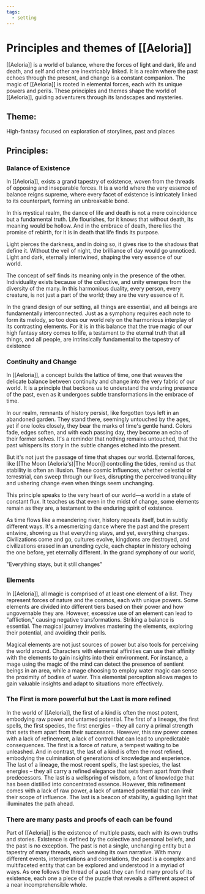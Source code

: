 ```yaml
---
tags:
  - setting
---
```

# Principles and themes of [[Aeloria]]

[[Aeloria]] is a world of balance, where the forces of light and dark, life and death, and self and other are inextricably linked. It is a realm where the past echoes through the present, and change is a constant companion. The magic of [[Aeloria]] is rooted in elemental forces, each with its unique powers and perils. These principles and themes shape the world of [[Aeloria]], guiding adventurers through its landscapes and mysteries.

## Theme:
High-fantasy focused on exploration of storylines, past and places

## Principles:

### Balance of Existence	
In [[Aeloria]], exists a grand tapestry of existence, woven from the threads of opposing and inseparable forces. It is a world where the very essence of balance reigns supreme, where every facet of existence is intricately linked to its counterpart, forming an unbreakable bond.

In this mystical realm, the dance of life and death is not a mere coincidence but a fundamental truth. Life flourishes, for it knows that without death, its meaning would be hollow. And in the embrace of death, there lies the promise of rebirth, for it is in death that life finds its purpose.

Light pierces the darkness, and in doing so, it gives rise to the shadows that define it. Without the veil of night, the brilliance of day would go unnoticed. Light and dark, eternally intertwined, shaping the very essence of our world.

The concept of self finds its meaning only in the presence of the other. Individuality exists because of the collective, and unity emerges from the diversity of the many. In this harmonious duality, every person, every creature, is not just a part of the world; they are the very essence of it.

In the grand design of our setting, all things are essential, and all beings are fundamentally interconnected. Just as a symphony requires each note to form its melody, so too does our world rely on the harmonious interplay of its contrasting elements. For it is in this balance that the true magic of our high fantasy story comes to life, a testament to the eternal truth that all things, and all people, are intrinsically fundamental to the tapestry of existence
	
### Continuity and Change	
In [[Aeloria]], a concept builds the lattice of time, one that weaves the delicate balance between continuity and change into the very fabric of our world. It is a principle that beckons us to understand the enduring presence of the past, even as it undergoes subtle transformations in the embrace of time.

In our realm, remnants of history persist, like forgotten toys left in an abandoned garden. They stand there, seemingly untouched by the ages, yet if one looks closely, they bear the marks of time's gentle hand. Colors fade, edges soften, and with each passing day, they become an echo of their former selves. It's a reminder that nothing remains untouched, that the past whispers its story in the subtle changes etched into the present.

But it's not just the passage of time that shapes our world. External forces, like [[The Moon (Aeloria's)|The Moon]] controlling the tides, remind us that stability is often an illusion. These cosmic influences, whether celestial or terrestrial, can sweep through our lives, disrupting the perceived tranquility and ushering change even when things seem unchanging.

This principle speaks to the very heart of our world—a world in a state of constant flux. It teaches us that even in the midst of change, some elements remain as they are, a testament to the enduring spirit of existence.

As time flows like a meandering river, history repeats itself, but in subtly different ways. It's a mesmerizing dance where the past and the present entwine, showing us that everything stays, and yet, everything changes. Civilizations come and go, cultures evolve, kingdoms are destroyed, and civilizations erased in an unending cycle, each chapter in history echoing the one before, yet eternally different. In the grand symphony of our world,

"Everything stays, but it still changes”
	
### Elements
In [[Aeloria]], all magic is comprised of at least one element of a list. They represent forces of nature and the cosmos, each with unique powers. Some elements are divided into different tiers based on their power and how ungovernable they are. However, excessive use of an element can lead to "affliction," causing negative transformations. Striking a balance is essential. The magical journey involves mastering the elements, exploring their potential, and avoiding their perils.

Magical elements are not just sources of power but also tools for perceiving the world around. Characters with elemental affinities can use their affinity with the elements to gain insights into their environment. For instance, a mage using the magic of the mind can detect the presence of sentient beings in an area, while a mage choosing to employ water magic can sense the proximity of bodies of water. This elemental perception allows mages to gain valuable insights and adapt to situations more effectively.

### The First is more powerful but the Last is more refined
In the world of [[Aeloria]], the first of a kind is often the most potent, embodying raw power and untamed potential. The first of a lineage, the first spells, the first species, the first energies – they all carry a primal strength that sets them apart from their successors. However, this raw power comes with a lack of refinement, a lack of control that can lead to unpredictable consequences. The first is a force of nature, a tempest waiting to be unleashed. 
And in contrast, the last of a kind is often the most refined, embodying the culmination of generations of knowledge and experience. The last of a lineage, the most recent spells, the last species, the last energies – they all carry a refined elegance that sets them apart from their predecessors. The last is a wellspring of wisdom, a font of knowledge that has been distilled into concentrated essence. However, this refinement comes with a lack of raw power, a lack of untamed potential that can limit their scope of influence. The last is a beacon of stability, a guiding light that illuminates the path ahead.

### There are many pasts and proofs of each can be found
Part of [[Aeloria]] is the existence of multiple pasts, each with its own truths and stories. Existence is defined by the colective and personal beliefs, and the past is no exception. The past is not a single, unchanging entity but a tapestry of many threads, each weaving its own narrative. With many different events, interpretations and correlations, the past is a complex and multifaceted entity that can be explored and understood in a myriad of ways. As one follows the thread of a past they can find many proofs of its existence, each one a piece of the puzzle that reveals a different aspect of a near incomprehensible whole. 